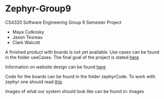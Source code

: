 # Zephyr-Group9
CS4320 Software Engineering Group 9 Semester Project
- Maya Cutkosky
- Jason Tesreau
- Clark Walcott

A finished product with boards is not yet available.
Use cases can be found in the folder useCases.
The final goal of the project is stated [here](final-target-system.md)

Information on website design can be found [here](developer-instructions.md)

Code for the boards can be found in the folder zephyrCode.
To work with zephyr one should read [this](setupZephyrInstructions.md)

Images of what our system should look like can be found in: Images
